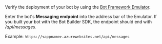 Verify the deployment of your bot by using the [Bot Framework Emulator](~/bot-service-debug-emulator.md). 

Enter the bot's **Messaging endpoint** into the address bar of the Emulator. If you built your bot with the Bot Builder SDK, the endpoint should end with */api/messages*.

Example: `https://<appname>.azurewebsites.net/api/messages`
